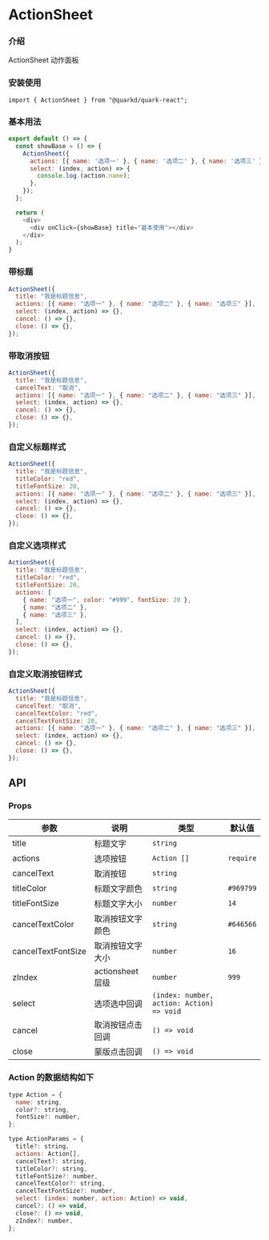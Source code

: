 # ActionSheet

### 介绍

ActionSheet 动作面板

### 安装使用

```tsx
import { ActionSheet } from "@quarkd/quark-react";
```

### 基本用法

```js
export default () => {
  const showBase = () => {
    ActionSheet({
      actions: [{ name: '选项一' }, { name: '选项二' }, { name: '选项三' }],
      select: (index, action) => {
        console.log.(action.name);
      },
    });
  };

  return (
    <div>
      <div onClick={showBase} title="基本使用"></div>
    </div>
  );
}
```

### 带标题

```js
ActionSheet({
  title: "我是标题信息",
  actions: [{ name: "选项一" }, { name: "选项二" }, { name: "选项三" }],
  select: (index, action) => {},
  cancel: () => {},
  close: () => {},
});
```

### 带取消按钮

```js
ActionSheet({
  title: "我是标题信息",
  cancelText: "取消",
  actions: [{ name: "选项一" }, { name: "选项二" }, { name: "选项三" }],
  select: (index, action) => {},
  cancel: () => {},
  close: () => {},
});
```

### 自定义标题样式

```js
ActionSheet({
  title: "我是标题信息",
  titleColor: "red",
  titleFontSize: 20,
  actions: [{ name: "选项一" }, { name: "选项二" }, { name: "选项三" }],
  select: (index, action) => {},
  cancel: () => {},
  close: () => {},
});
```

### 自定义选项样式

```js
ActionSheet({
  title: "我是标题信息",
  titleColor: "red",
  titleFontSize: 20,
  actions: [
    { name: "选项一", color: "#999", fontSize: 20 },
    { name: "选项二" },
    { name: "选项三" },
  ],
  select: (index, action) => {},
  cancel: () => {},
  close: () => {},
});
```

### 自定义取消按钮样式

```js
ActionSheet({
  title: "我是标题信息",
  cancelText: "取消",
  cancelTextColor: "red",
  cancelTextFontSize: 20,
  actions: [{ name: "选项一" }, { name: "选项二" }, { name: "选项三" }],
  select: (index, action) => {},
  cancel: () => {},
  close: () => {},
});
```

## API

### Props

| 参数               | 说明             | 类型                                      | 默认值    |
| ------------------ | ---------------- | ----------------------------------------- | --------- |
| title              | 标题文字         | `string`                                  |           |
| actions            | 选项按钮         | `Action []`                               | `require` |
| cancelText         | 取消按钮         | `string`                                  |
| titleColor         | 标题文字颜色     | `string `                                 | `#969799` |
| titleFontSize      | 标题文字大小     | `number `                                 | `14`      |
| cancelTextColor    | 取消按钮文字颜色 | `string `                                 | `#646566` |
| cancelTextFontSize | 取消按钮文字大小 | `number `                                 | `16`      |
| zIndex             | actionsheet 层级 | `number `                                 | `999`     |
| select             | 选项选中回调     | `(index: number, action: Action) => void` |           |
| cancel             | 取消按钮点击回调 | `() => void `                             |           |
| close              | 蒙版点击回调     | `() => void `                             |           |

### Action 的数据结构如下

```js
type Action = {
  name: string,
  color?: string,
  fontSize?: number,
};

type ActionParams = {
  title?: string,
  actions: Action[],
  cancelText?: string,
  titleColor?: string,
  titleFontSize?: number,
  cancelTextColor?: string,
  cancelTextFontSize?: number,
  select: (index: number, action: Action) => void,
  cancel?: () => void,
  close?: () => void,
  zIndex?: number,
};
```
